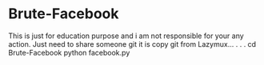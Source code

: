 # Brute-Facebook
This is just for education purpose and i am not responsible for your any action.
Just need to share someone git it is copy git from Lazymux...
.
.
.
cd Brute-Facebook
python facebook.py

